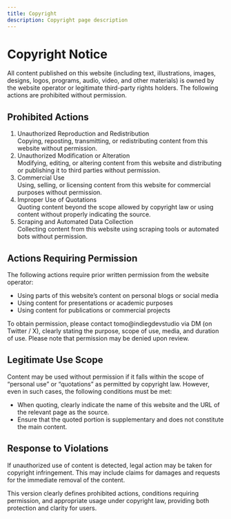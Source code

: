 ```yaml
---
title: Copyright
description: Copyright page description
---
```


# Copyright Notice

All content published on this website (including text, illustrations, images, designs, logos, programs, audio, video, and other materials) is owned by the website operator or legitimate third-party rights holders. The following actions are prohibited without permission.

## Prohibited Actions

1. Unauthorized Reproduction and Redistribution<br/>Copying, reposting, transmitting, or redistributing content from this website without permission.
2. Unauthorized Modification or Alteration<br/>Modifying, editing, or altering content from this website and distributing or publishing it to third parties without permission.
3. Commercial Use<br/>Using, selling, or licensing content from this website for commercial purposes without permission.
4. Improper Use of Quotations<br/>Quoting content beyond the scope allowed by copyright law or using content without properly indicating the source.
5. Scraping and Automated Data Collection<br/>Collecting content from this website using scraping tools or automated bots without permission.

## Actions Requiring Permission

The following actions require prior written permission from the website operator:

- Using parts of this website’s content on personal blogs or social media
- Using content for presentations or academic purposes
- Using content for publications or commercial projects

To obtain permission, please contact tomo@indiegdevstudio via DM (on Twitter / X), clearly stating the purpose, scope of use, media, and duration of use. Please note that permission may be denied upon review.

## Legitimate Use Scope

Content may be used without permission if it falls within the scope of “personal use” or “quotations” as permitted by copyright law. However, even in such cases, the following conditions must be met:

- When quoting, clearly indicate the name of this website and the URL of the relevant page as the source.
- Ensure that the quoted portion is supplementary and does not constitute the main content.

## Response to Violations

If unauthorized use of content is detected, legal action may be taken for copyright infringement. This may include claims for damages and requests for the immediate removal of the content.

This version clearly defines prohibited actions, conditions requiring permission, and appropriate usage under copyright law, providing both protection and clarity for users.